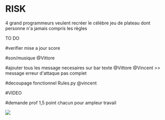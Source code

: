 # RISK
4 grand programmeurs veulent recréer le célèbre jeu de plateau dont personne n'a jamais compris les règles

TO DO



#verifier mise a jour score

#son/musique @Vittore

#ajouter tous les message necesaires sur bar texte @Vittore @Vincent >> message erreur d'attaque pas complet

#decoupage fonctionnel Rules.py @vincent

#VIDEO

#demande prof 1,5 point chacun pour ampleur travail









![](https://media.tenor.com/images/6be0276d8d6a84028f2505d07f39c92e/tenor.gif)
